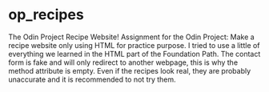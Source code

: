 # op_recipes
The Odin Project Recipe Website!
Assignment for the Odin Project:
Make a recipe website only using HTML for practice purpose.
I tried to use a little of everything we learned in the HTML part of the Foundation Path.
The contact form is fake and will only redirect to another webpage, this is why the method attribute is empty.
Even if the recipes look real, they are probably unaccurate and it is recommended to not try them.
